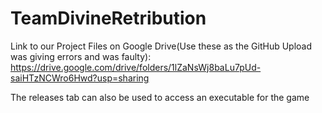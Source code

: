 # TeamDivineRetribution

Link to our Project Files on Google Drive(Use these as the GitHub Upload was giving errors and was faulty): https://drive.google.com/drive/folders/1lZaNsWj8baLu7pUd-saiHTzNCWro6Hwd?usp=sharing

The releases tab can also be used to access an executable for the game

